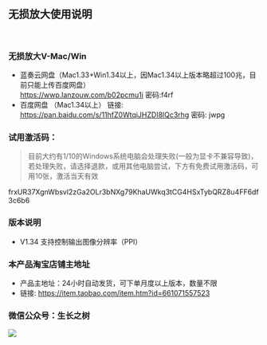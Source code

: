 
## 无损放大使用说明
<br>

### <green>无损放大V-Mac/Win


- 蓝奏云网盘（Mac1.33+Win1.34以上，因Mac1.34以上版本略超过100兆，目前只能上传百度网盘）     
https://wwp.lanzouw.com/b02pcmu1i 密码:f4rf
- 百度网盘 （Mac1.34以上）
链接: https://pan.baidu.com/s/11hfZ0WtqiJHZDI8lQc3rhg  密码: jwpg


### <green>试用激活码：
> <g>目前大约有1/10的Windows系统电脑会处理失败(一般为显卡不兼容导致)，若处理失败，请选择退款，或用其他电脑尝试，下方有免费试用激活码，可用10张，激活当天有效

<g>frxUR37XgnWbsvl2zGa2OLr3bNXg79KhaUWkq3tCG4HSxTybQRZ8u4FF6df3c6b6
### <green>版本说明
- V1.34 支持控制输出图像分辨率（PPI）




<!-- ### <green>关于邀请活动
#### 邀请简介
- 自1.25版本，邀请入口面向月度以上用户开放，升级到1.25版本后展示邀请码，受邀方激活时<月度以上>输入邀请方提供的邀请码，成功激活后双方均可获取一定使用时长奖励，邀请方奖励额达到目标值后，可向店家申请升级为<green>永久版本
#### 邀请规则
- 受邀方输入邀请码，成功激活后，双方均获取一定奖励<green><若奖励未到，可联系店家解决>
- 受邀方若申请退款，视为邀请失败，则邀请方此前所得奖励会撤销
- 年度订单用户累计奖励达到10个月<10天内受邀方未申请退款>，可申请升级为永久版本
- 月度/季度订单用户累计奖励达到12个月<10天内受邀方未申请退款>，可申请升级为永久版本
#### 邀请奖励
|激活奖励| 邀请方  | 受邀方 |
|:-------:| :-------: | :------: |
|月度激活| 0.5个月 |   0.5个月   |
|季度激活| 1个月 |   1个月   |
|年度激活| 3个月 |   2个月   |

#### 活动时间
- 本次活动为限时活动，暂定活动截止时间为<red>20220831</red>，截止时间到达后，将视情况决定是否延期
- 截止时间到达之前，达到升级永久版本条件的，将持续可使用永久版本

#### 永久版本说明
- 升级永久版本表示您接受上述规则 -->

### <green>本产品淘宝店铺主地址
- 产品主地址：24小时自动发货，可下单月度以上版本，数量不限
- 链接: https://item.taobao.com/item.htm?id=661071557523

### <green>微信公众号：生长之树
![](https://jasonmin.github.io/newsky/assets/qrcode_for.jpg)



<!-- ### <green>产品推荐
- 各大音乐vip下载音乐格式批量解码转mp3，便于长久保存，随处可播，支持ncm，qmc，kgm 等等      
链接: https://item.taobao.com/item.htm?id=675399145206 -->

<head>
    <link rel="stylesheet" type="text/css" href="../style/style.css">
</head>
